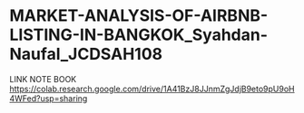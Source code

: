 # MARKET-ANALYSIS-OF-AIRBNB-LISTING-IN-BANGKOK_Syahdan-Naufal_JCDSAH108

LINK NOTE BOOK
https://colab.research.google.com/drive/1A41BzJ8JJnmZgJdjB9eto9pU9oH4WFed?usp=sharing
